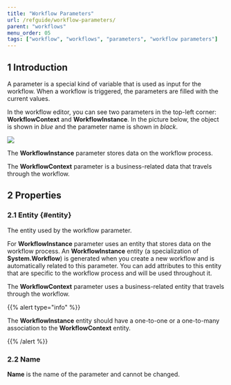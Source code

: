 ```yaml
---
title: "Workflow Parameters"
url: /refguide/workflow-parameters/
parent: "workflows"
menu_order: 05
tags: ["workflow", "workflows", "parameters", "workflow parameters"]
---
```


## 1 Introduction

A parameter is a special kind of variable that is used as input for the workflow. When a workflow is triggered, the parameters are filled with the current values.

In the workflow editor, you can see two parameters in the top-left corner: **WorkflowContext** and **WorkflowInstance**. In the picture below, the object is shown in *blue* and the parameter name is shown in *black*.

![](/attachments/refguide/modeling/application-logic/workflows/workflow-parameters/workflow-parameters.png)

The **WorkflowInstance** parameter stores data on the workflow process. 

The **WorkflowContext** parameter is a business-related data that travels through the workflow. 

## 2 Properties

### 2.1 Entity {#entity}

The entity used by the workflow parameter. 

For **WorkflowInstance** parameter uses an entity that stores data on the workflow process. An **WorkflowInstance** entity (a specialization of **System.Workflow**) is generated when you create a new workflow and is automatically related to this parameter. You can add attributes to this entity that are specific to the workflow process and will be used throughout it. 

The **WorkflowContext** parameter uses a business-related entity that travels through the workflow. 

{{% alert type="info" %}}

The **WorkflowInstance** entity should have a one-to-one or a one-to-many association to the **WorkflowContext** entity. 

{{% /alert %}}

### 2.2 Name

**Name** is the name of the parameter and cannot be changed. 




